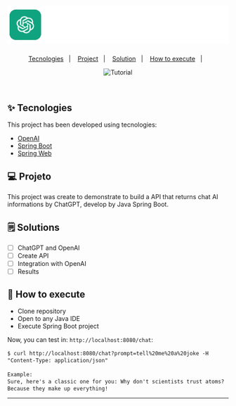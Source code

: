 <h1 align="center">
  <img alt="spring-boot-chatgpt" title="spring-boot-chatgpt" src=".github/logo.png" />
</h1>

<p align="center">
  <a href="#-tecnologies">Tecnologies</a>&nbsp;&nbsp;&nbsp;|&nbsp;&nbsp;&nbsp;
  <a href="#-project">Project</a>&nbsp;&nbsp;&nbsp;|&nbsp;&nbsp;&nbsp;
  <a href="#-solution">Solution</a>&nbsp;&nbsp;&nbsp;|&nbsp;&nbsp;&nbsp;
  <a href="#-how-to-execute">How to execute</a>&nbsp;&nbsp;&nbsp;|&nbsp;&nbsp;&nbsp;
</p>


<p align="center">
 <img src="https://img.shields.io/static/v1?label=Tipo&message=Tutorial&color=8257E5&labelColor=000000" alt="Tutorial" />
</p>

<br>

## ✨ Tecnologies

This project has been developed using tecnologies:

- [OpenAI](https://platform.openai.com/overview)
- [Spring Boot](https://spring.io/projects/spring-boot)
- [Spring Web](https://docs.spring.io/spring-boot/docs/3.0.5/reference/htmlsingle/#web.reactive)

## 💻 Projeto

This project was create to demonstrate to build a API that returns chat AI informations by ChatGPT, develop by Java Spring Boot.

## 🗒️ Solutions

- [ ] ChatGPT and OpenAI
- [ ] Create API
- [ ] Integration with OpenAI
- [ ] Results

## 🚀 How to execute

- Clone repository
- Open to any Java IDE
- Execute Spring Boot project

Now, you can test in: `http://localhost:8080/chat`:
```
$ curl http://localhost:8080/chat?prompt=tell%20me%20a%20joke -H "Content-Type: application/json"

Example:
Sure, here's a classic one for you: Why don't scientists trust atoms? Because they make up everything!
```

---
